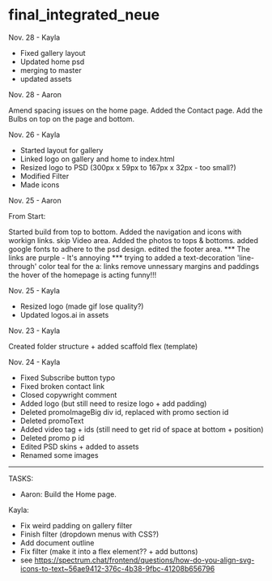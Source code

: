 # final_integrated_neue

Nov. 28 - Kayla
- Fixed gallery layout
- Updated home psd
- merging to master
- updated assets

Nov. 28 - Aaron 

Amend spacing issues on the home page.
Added the Contact page.
Add the Bulbs on top on the page and bottom. 

Nov. 26 - Kayla

- Started layout for gallery
- Linked logo on gallery and home to index.html
- Resized logo to PSD (300px x 59px to 167px x 32px - too small?)
- Modified Filter
- Made icons

Nov. 25 - Aaron

From Start: 

Started build from top to bottom.
Added the navigation and icons with workign links.
skip Video area.
Added the photos to tops & bottoms.
added google fonts to adhere to the psd design.
edited the footer area. 
*** The links are purple - It's annoying *** 
trying to added a text-decoration 'line-through' color teal for the a: links
remove unnessary margins and paddings
the hover of the homepage is acting funny!!! 

Nov. 25 - Kayla

- Resized logo (made gif lose quality?)
- Updated logos.ai in assets

Nov. 23 - Kayla

Created folder structure + added scaffold flex (template)

Nov. 24 - Kayla

- Fixed Subscribe button typo
- Fixed broken contact link
- Closed copywright comment
- Added logo (but still need to resize logo + add padding)
- Deleted promoImageBig div id, replaced with promo section id
- Deleted promoText
- Added video tag + ids (still need to get rid of space at bottom + position)
- Deleted promo p id
- Edited PSD skins + added to assets
- Renamed some images

------------------------------------------------------------

TASKS:

- Aaron: 
Build the Home page. 

Kayla: 
- Fix weird padding on gallery filter
- Finish filter (dropdown menus with CSS?)
- Add document outline
- Fix filter (make it into a flex element?? + add buttons)
- see https://spectrum.chat/frontend/questions/how-do-you-align-svg-icons-to-text~56ae9412-376c-4b38-9fbc-41208b656796